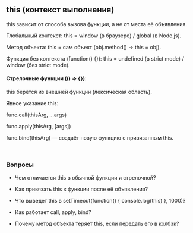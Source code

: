## this (контекст выполнения)

this зависит от способа вызова функции, а не от места её объявления.

Глобальный контекст: this = window (в браузере) / global (в Node.js).

Метод объекта: this = сам объект (obj.method() → this = obj).

Функция без контекста (function() {}): this = undefined (в strict mode) / window (без strict mode).

#### Стрелочные функции (() => {}):

this берётся из внешней функции (лексическая область).

Явное указание this:

func.call(thisArg, ...args)

func.apply(thisArg, [args])

func.bind(thisArg) — создаёт новую функцию с привязанным this.

<br>

### Вопросы

- Чем отличается this в обычной функции и стрелочной?

- Как привязать this к функции после её объявления?

- Что выведет this в setTimeout(function() { console.log(this) }, 1000)?

- Как работает call, apply, bind?

- Почему метод объекта теряет this, если передать его в колбэк?
